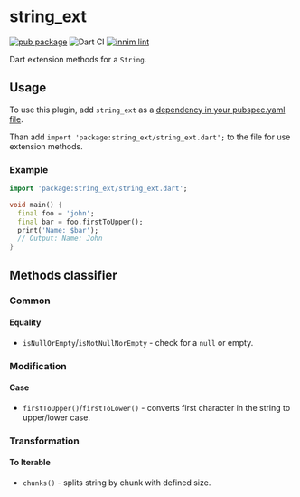 # string_ext

[![pub package](https://img.shields.io/pub/v/string_ext)](https://pub.dartlang.org/packages/string_ext)
![Dart CI](https://github.com/Innim/dart_string_extensions/workflows/Dart%20CI/badge.svg?branch=main)
[![innim lint](https://img.shields.io/badge/style-innim_lint-40c4ff.svg)](https://pub.dev/packages/innim_lint)

Dart extension methods for a `String`.

## Usage

To use this plugin, add `string_ext` as a [dependency in your pubspec.yaml file](https://flutter.dev/platform-plugins/).

Than add `import 'package:string_ext/string_ext.dart';` to the file for use extension methods.

### Example

``` dart
import 'package:string_ext/string_ext.dart';

void main() {
  final foo = 'john';
  final bar = foo.firstToUpper();
  print('Name: $bar');
  // Output: Name: John
}
```

## Methods classifier

### Common

#### Equality

* `isNullOrEmpty`/`isNotNullNorEmpty` - check for a `null` or empty.

### Modification

#### Case 

* `firstToUpper()`/`firstToLower()` - converts first character in the string to upper/lower case.

### Transformation

#### To Iterable

* `chunks()` - splits string by chunk with defined size.